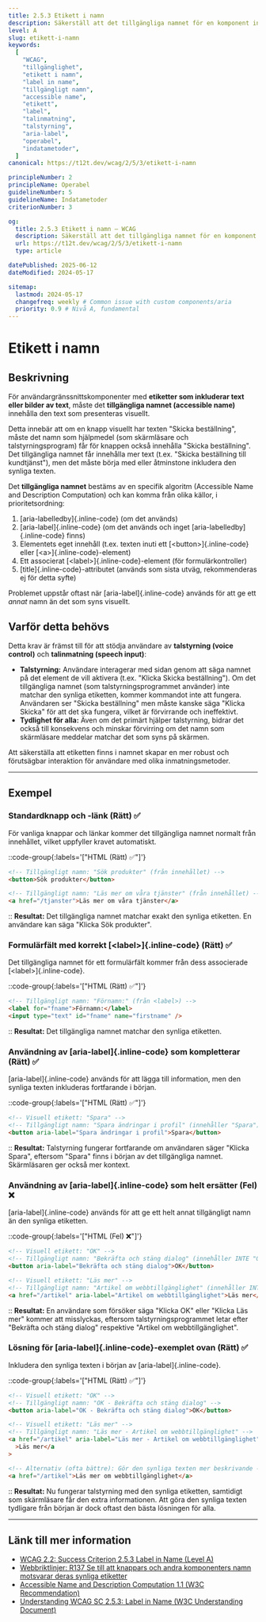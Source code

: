 ```yaml
---
title: 2.5.3 Etikett i namn
description: Säkerställ att det tillgängliga namnet för en komponent innehåller den text som är synlig i dess etikett.
level: A
slug: etikett-i-namn
keywords:
  [
    "WCAG",
    "tillgänglighet",
    "etikett i namn",
    "label in name",
    "tillgängligt namn",
    "accessible name",
    "etikett",
    "label",
    "talinmatning",
    "talstyrning",
    "aria-label",
    "operabel",
    "indatametoder",
  ]
canonical: https://t12t.dev/wcag/2/5/3/etikett-i-namn

principleNumber: 2
principleName: Operabel
guidelineNumber: 5
guidelineName: Indatametoder
criterionNumber: 3

og:
  title: 2.5.3 Etikett i namn – WCAG
  description: Säkerställ att det tillgängliga namnet för en komponent innehåller den synliga etiketttexten.
  url: https://t12t.dev/wcag/2/5/3/etikett-i-namn
  type: article

datePublished: 2025-06-12
dateModified: 2024-05-17

sitemap:
  lastmod: 2024-05-17
  changefreq: weekly # Common issue with custom components/aria
  priority: 0.9 # Nivå A, fundamental
---
```


# Etikett i namn

## Beskrivning

För användargränssnittskomponenter med **etiketter som inkluderar text eller bilder av text**, måste det **tillgängliga namnet (accessible name)** innehålla den text som presenteras visuellt.

Detta innebär att om en knapp visuellt har texten "Skicka beställning", måste det namn som hjälpmedel (som skärmläsare och talstyrningsprogram) får för knappen också innehålla "Skicka beställning". Det tillgängliga namnet får innehålla mer text (t.ex. "Skicka beställning till kundtjänst"), men det måste börja med eller åtminstone inkludera den synliga texten.

Det **tillgängliga namnet** bestäms av en specifik algoritm (Accessible Name and Description Computation) och kan komma från olika källor, i prioritetsordning:

1.  [aria-labelledby]{.inline-code} (om det används)
2.  [aria-label]{.inline-code} (om det används och inget [aria-labelledby]{.inline-code} finns)
3.  Elementets eget innehåll (t.ex. texten inuti ett [\<button\>]{.inline-code} eller [\<a\>]{.inline-code}-element)
4.  Ett associerat [\<label\>]{.inline-code}-element (för formulärkontroller)
5.  [title]{.inline-code}-attributet (används som sista utväg, rekommenderas ej för detta syfte)

Problemet uppstår oftast när [aria-label]{.inline-code} används för att ge ett _annat_ namn än det som syns visuellt.

## Varför detta behövs

Detta krav är främst till för att stödja användare av **talstyrning (voice control)** och **talinmatning (speech input)**:

- **Talstyrning:** Användare interagerar med sidan genom att säga namnet på det element de vill aktivera (t.ex. "Klicka Skicka beställning"). Om det tillgängliga namnet (som talstyrningsprogrammet använder) inte matchar den synliga etiketten, kommer kommandot inte att fungera. Användaren ser "Skicka beställning" men måste kanske säga "Klicka Skicka" för att det ska fungera, vilket är förvirrande och ineffektivt.
- **Tydlighet för alla:** Även om det primärt hjälper talstyrning, bidrar det också till konsekvens och minskar förvirring om det namn som skärmläsare meddelar matchar det som syns på skärmen.

Att säkerställa att etiketten finns i namnet skapar en mer robust och förutsägbar interaktion för användare med olika inmatningsmetoder.

---

## Exempel

### Standardknapp och -länk (Rätt) ✅

För vanliga knappar och länkar kommer det tillgängliga namnet normalt från innehållet, vilket uppfyller kravet automatiskt.

::code-group{:labels='["HTML (Rätt) ✅"]'}

```html showLineNumbers
<!-- Tillgängligt namn: "Sök produkter" (från innehållet) -->
<button>Sök produkter</button>

<!-- Tillgängligt namn: "Läs mer om våra tjänster" (från innehållet) -->
<a href="/tjanster">Läs mer om våra tjänster</a>
```

::
**Resultat:** Det tillgängliga namnet matchar exakt den synliga etiketten. En användare kan säga "Klicka Sök produkter".

### Formulärfält med korrekt [\<label\>]{.inline-code} (Rätt) ✅

Det tillgängliga namnet för ett formulärfält kommer från dess associerade [\<label\>]{.inline-code}.

::code-group{:labels='["HTML (Rätt) ✅"]'}

```html showLineNumbers
<!-- Tillgängligt namn: "Förnamn:" (från <label>) -->
<label for="fname">Förnamn:</label>
<input type="text" id="fname" name="firstname" />
```

::
**Resultat:** Det tillgängliga namnet matchar den synliga etiketten.

### Användning av [aria-label]{.inline-code} som kompletterar (Rätt) ✅

[aria-label]{.inline-code} används för att lägga till information, men den synliga texten inkluderas fortfarande i början.

::code-group{:labels='["HTML (Rätt) ✅"]'}

```html showLineNumbers
<!-- Visuell etikett: "Spara" -->
<!-- Tillgängligt namn: "Spara ändringar i profil" (innehåller "Spara") -->
<button aria-label="Spara ändringar i profil">Spara</button>
```

::
**Resultat:** Talstyrning fungerar fortfarande om användaren säger "Klicka Spara", eftersom "Spara" finns i början av det tillgängliga namnet. Skärmläsaren ger också mer kontext.

### Användning av [aria-label]{.inline-code} som helt ersätter (Fel) ❌

[aria-label]{.inline-code} används för att ge ett helt annat tillgängligt namn än den synliga etiketten.

::code-group{:labels='["HTML (Fel) ❌"]'}

```html showLineNumbers
<!-- Visuell etikett: "OK" -->
<!-- Tillgängligt namn: "Bekräfta och stäng dialog" (innehåller INTE "OK") -->
<button aria-label="Bekräfta och stäng dialog">OK</button>

<!-- Visuell etikett: "Läs mer" -->
<!-- Tillgängligt namn: "Artikel om webbtillgänglighet" (innehåller INTE "Läs mer") -->
<a href="/artikel" aria-label="Artikel om webbtillgänglighet">Läs mer</a>
```

::
**Resultat:** En användare som försöker säga "Klicka OK" eller "Klicka Läs mer" kommer att misslyckas, eftersom talstyrningsprogrammet letar efter "Bekräfta och stäng dialog" respektive "Artikel om webbtillgänglighet".

### Lösning för [aria-label]{.inline-code}-exemplet ovan (Rätt) ✅

Inkludera den synliga texten i början av [aria-label]{.inline-code}.

::code-group{:labels='["HTML (Rätt) ✅"]'}

```html showLineNumbers
<!-- Visuell etikett: "OK" -->
<!-- Tillgängligt namn: "OK - Bekräfta och stäng dialog" -->
<button aria-label="OK - Bekräfta och stäng dialog">OK</button>

<!-- Visuell etikett: "Läs mer" -->
<!-- Tillgängligt namn: "Läs mer - Artikel om webbtillgänglighet" -->
<a href="/artikel" aria-label="Läs mer - Artikel om webbtillgänglighet"
  >Läs mer</a
>

<!-- Alternativ (ofta bättre): Gör den synliga texten mer beskrivande -->
<a href="/artikel">Läs mer om webbtillgänglighet</a>
```

::
**Resultat:** Nu fungerar talstyrning med den synliga etiketten, samtidigt som skärmläsare får den extra informationen. Att göra den synliga texten tydligare från början är dock oftast den bästa lösningen för alla.

---

## Länk till mer information

- [WCAG 2.2: Success Criterion 2.5.3 Label in Name (Level A)](https://www.w3.org/WAI/WCAG22/Understanding/label-in-name.html)
- [Webbriktlinjer: R137 Se till att knappars och andra komponenters namn motsvarar deras synliga etiketter](https://www.digg.se/webbriktlinjer/alla-webbriktlinjer/se-till-att-knappars-och-andra-komponenters-namn-motsvarar-deras-synliga-etiketter)
- [Accessible Name and Description Computation 1.1 (W3C Recommendation)](https://www.w3.org/TR/accname-1.1/)
- [Understanding WCAG SC 2.5.3: Label in Name (W3C Understanding Document)](https://www.w3.org/WAI/WCAG22/Understanding/label-in-name.html#intent)
